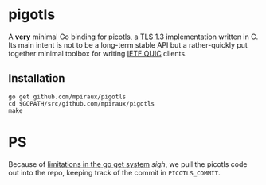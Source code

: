 # pigotls

A **very** minimal Go binding for [picotls](https://github.com/h2o/picotls), a [TLS 1.3](https://tlswg.github.io/tls13-spec/) implementation written in C.
Its main intent is not to be a long-term stable API but a rather-quickly put together minimal toolbox for writing [IETF QUIC](https://quicwg.github.io/) clients.

## Installation

```
go get github.com/mpiraux/pigotls
cd $GOPATH/src/github.com/mpiraux/pigotls
make
```

# PS

Because of [limitations in the go get system](https://github.com/golang/go/issues/24094) _sigh_, we pull the picotls code out into the repo, keeping track of the commit in `PICOTLS_COMMIT`.
